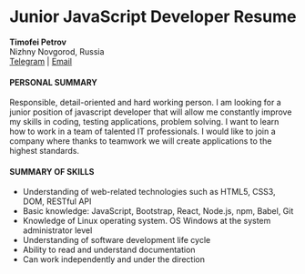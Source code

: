 # Junior JavaScript Developer Resume

**Timofei Petrov**  
Nizhny Novgorod, Russia  
[Telegram](https://t.me/spectral_wind) | [Email](mailto:timofey1992@gmail.com)  

#### PERSONAL SUMMARY

Responsible, detail-oriented and hard working person. I am looking for a junior 
position of javascript developer that will allow me constantly improve my skills 
in coding, testing applications, problem solving. I want to learn how to work in a 
team of talented IT professionals. I would like to join a company where thanks to 
teamwork we will create applications to the highest standards.

#### SUMMARY OF SKILLS

* Understanding of web-related technologies such as HTML5, CSS3, DOM, RESTful API
* Basic knowledge: JavaScript, Bootstrap, React, Node.js, npm, Babel, Git
* Knowledge of Linux operating system. OS Windows at the system administrator level
* Understanding of software development life cycle
* Ability to read and understand documentation
* Can work independently and under the direction